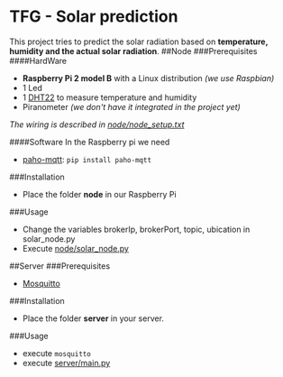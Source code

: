 # TFG - Solar prediction
This project tries to predict the solar radiation based on **temperature, humidity and the actual solar radiation**.
##Node
###Prerequisites
####HardWare
- **Raspberry Pi 2 model B** with a Linux distribution *(we use Raspbian)*
- 1 Led
- 1 [DHT22](https://www.sparkfun.com/datasheets/Sensors/Temperature/DHT22.pdf) to measure temperature and humidity
- Piranometer *(we don't have it integrated in the project yet)*

*The wiring is described in [node/node_setup.txt](node/node_setup.txt)*

####Software
In the Raspberry pi we need
- [paho-mqtt](https://pypi.python.org/pypi/paho-mqtt/1.1): ```pip install paho-mqtt```

###Installation
- Place the folder **node** in our Raspberry Pi

###Usage
- Change the variables brokerIp, brokerPort, topic, ubication in solar_node.py
- Execute [node/solar_node.py](node/solar_node.py)

##Server
###Prerequisites
-  [Mosquitto](https://mosquitto.org/)

###Installation
- Place the folder **server** in your server.

###Usage
- execute ```mosquitto```
- execute [server/main.py](server/main.py)
